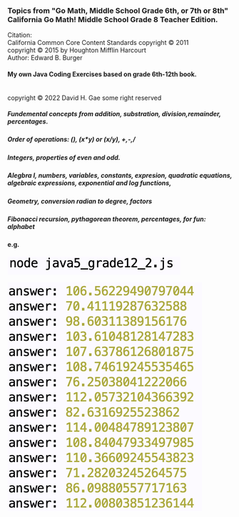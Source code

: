 ### Topics from "Go Math, Middle School Grade 6th, or 7th or 8th" 	California Go Math! Middle School Grade 8 Teacher Edition.

Citation: </br> California Common Core Content Standards copyright © 2011 </br>
         copyright © 2015 by Houghton Mifflin Harcourt </br>
         Author: Edward B. Burger </br>

#### My own Java Coding Exercises based on grade 6th-12th book.
</br> copyright © 2022 David H. Gae some right reserved </br>


##### Fundemental concepts from addition, substration, division,remainder, percentages.


##### Order of operations: (), (x*y) or (x/y), +,-,/


##### Integers, properties of even and odd.


##### Alegbra I, numbers, variables, constants, expresion, quadratic equations, algebraic expressions, exponential and log functions, 

##### Geometry, conversion radian to degree, factors

##### Fibonacci recursion, pythagorean theorem, percentages, for fun: alphabet 


#### e.g.

![Figure 1](https://github.com/davidhyongae2/javascript_exercises/blob/main/Figure1.png) <br>

![Figure 1](https://github.com/davidhyongae2/javascript_exercises/blob/main/Figure2.png) <br>




